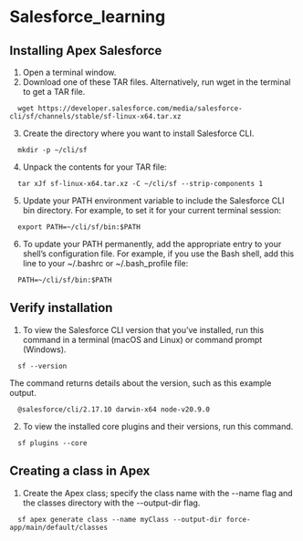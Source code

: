 # Salesforce_learning

## Installing Apex Salesforce


1. Open a terminal window.
2. Download one of these TAR files. Alternatively, run wget in the terminal to get a TAR file.
```
  wget https://developer.salesforce.com/media/salesforce-cli/sf/channels/stable/sf-linux-x64.tar.xz
```
3. Create the directory where you want to install Salesforce CLI.
```
  mkdir -p ~/cli/sf
```
4. Unpack the contents for your TAR file:
```
  tar xJf sf-linux-x64.tar.xz -C ~/cli/sf --strip-components 1
```
5. Update your PATH environment variable to include the Salesforce CLI bin directory. For example, to set it for your current terminal session:
```
  export PATH=~/cli/sf/bin:$PATH
```

6. To update your PATH permanently, add the appropriate entry to your shell’s configuration file. For example, if you use the Bash shell, add this line to your ~/.bashrc or ~/.bash_profile file:

```
  PATH=~/cli/sf/bin:$PATH
```


## Verify installation

1. To view the Salesforce CLI version that you’ve installed, run this command in a terminal (macOS and Linux) or command prompt (Windows).
```
  sf --version
```

  The command returns details about the version, such as this example output.
```
  @salesforce/cli/2.17.10 darwin-x64 node-v20.9.0
```

2. To view the installed core plugins and their versions, run this command.
```
  sf plugins --core
```

## Creating a class in Apex

1. Create the Apex class; specify the class name with the --name flag and the classes directory with the --output-dir flag.
```
  sf apex generate class --name myClass --output-dir force-app/main/default/classes
```
